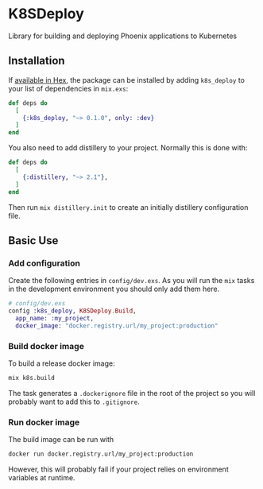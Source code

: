 # K8SDeploy

Library for building and deploying Phoenix applications to Kubernetes

## Installation

If [available in Hex](https://hex.pm/docs/publish), the package can be installed
by adding `k8s_deploy` to your list of dependencies in `mix.exs`:

```elixir
def deps do
  [
    {:k8s_deploy, "~> 0.1.0", only: :dev}
  ]
end
```

You also need to add distillery to your project.  Normally this is done with:

```elixir
def deps do
  [
    {:distillery, "~> 2.1"},
  ]
end
```

Then run `mix distillery.init` to create an initially distillery configuration file.

## Basic Use

### Add configuration

Create the following entries in `config/dev.exs`.  As you will run the `mix` tasks in the
development environment you should only add them here.

```elixir
# config/dev.exs
config :k8s_deploy, K8SDeploy.Build,
  app_name: :my_project,
  docker_image: "docker.registry.url/my_project:production"
```

### Build docker image

To build a release docker image:

```bash
mix k8s.build
```

The task generates a `.dockerignore` file in the root of the project so you will probably
want to add this to `.gitignore`.

### Run docker image
The build image can be run with
```bash
docker run docker.registry.url/my_project:production
```
However, this will probably fail if your project relies on environment variables at runtime.
